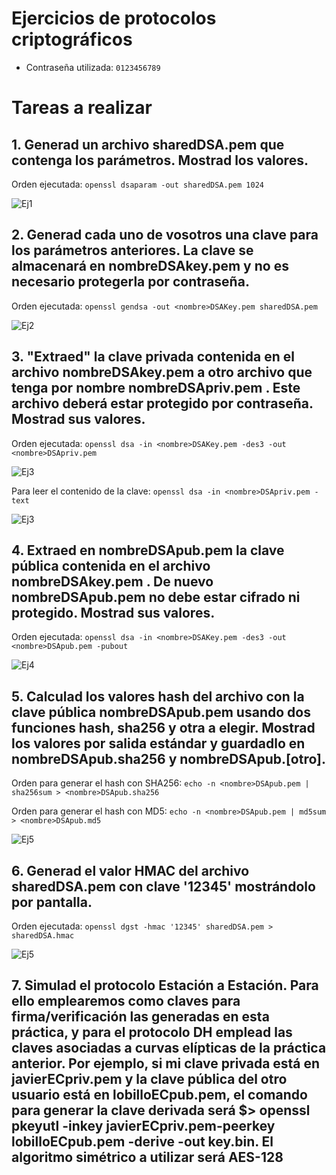 # Ejercicios de protocolos criptográficos

- Contraseña utilizada: `0123456789`

# Tareas a realizar

## 1\. Generad un archivo sharedDSA.pem que contenga los parámetros. Mostrad los valores.

Orden ejecutada: `openssl dsaparam -out sharedDSA.pem 1024`  

  ![Ej1](imagenes/prot-cripto-1.png)

## 2\. Generad cada uno de vosotros una clave para los parámetros anteriores. La clave se almacenará en nombreDSAkey.pem y no es necesario protegerla por contraseña.

Orden ejecutada: `openssl gendsa -out <nombre>DSAKey.pem sharedDSA.pem`  

  ![Ej2](imagenes/prot-cripto-2.png)

## 3\. "Extraed" la clave privada contenida en el archivo nombreDSAkey.pem a otro archivo que tenga por nombre nombreDSApriv.pem . Este archivo deberá estar protegido por contraseña. Mostrad sus valores.

Orden ejecutada: `openssl dsa -in <nombre>DSAKey.pem -des3 -out <nombre>DSApriv.pem`  

  ![Ej3](imagenes/prot-cripto-3.png)  

Para leer el contenido de la clave: `openssl dsa -in <nombre>DSApriv.pem -text`

  ![Ej3](imagenes/prot-cripto-4.png)   

## 4\. Extraed en nombreDSApub.pem la clave pública contenida en el archivo nombreDSAkey.pem . De nuevo nombreDSApub.pem no debe estar cifrado ni protegido. Mostrad sus valores.

Orden ejecutada: `openssl dsa -in <nombre>DSAKey.pem -des3 -out <nombre>DSApub.pem -pubout`

![Ej4](imagenes/prot-cripto-5.png)   

## 5\. Calculad los valores hash del archivo con la clave pública nombreDSApub.pem usando dos funciones hash, sha256 y otra a elegir. Mostrad los valores por salida estándar y guardadlo en nombreDSApub.sha256 y nombreDSApub.[otro].

Orden para generar el hash con SHA256: `echo -n <nombre>DSApub.pem | sha256sum > <nombre>DSApub.sha256`

Orden para generar el hash con MD5: `echo -n <nombre>DSApub.pem | md5sum > <nombre>DSApub.md5`  

![Ej5](imagenes/prot-cripto-6.png)

## 6\. Generad el valor HMAC del archivo sharedDSA.pem con clave '12345' mostrándolo por pantalla.  

Orden ejecutada: `openssl dgst -hmac '12345' sharedDSA.pem > sharedDSA.hmac`

![Ej5](imagenes/prot-cripto-7.png)

## 7\. Simulad el protocolo Estación a Estación. Para ello emplearemos como claves para firma/verificación las generadas en esta práctica, y para el protocolo DH emplead las claves asociadas a curvas elípticas de la práctica anterior. Por ejemplo, si mi clave privada está en javierECpriv.pem y la clave pública del otro usuario está en lobilloECpub.pem, el comando para generar la clave derivada será $> openssl pkeyutl -inkey javierECpriv.pem-peerkey lobilloECpub.pem -derive -out key.bin. El algoritmo simétrico a utilizar será AES-128
